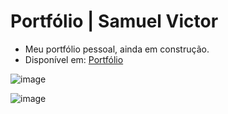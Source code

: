 # Portfólio | Samuel Victor
- Meu portfólio pessoal, ainda em construção.
- Disponível em:
<a href="https://samuelvictorol.github.io/portfolio/"  target="_blank">Portfólio</a>

![image](https://user-images.githubusercontent.com/95868897/224222069-cd67138e-088b-4a87-bdd6-456dcacb07f0.png)

![image](https://user-images.githubusercontent.com/95868897/224773416-e430010b-1d12-4fa9-a5b7-a3701b076058.png)
